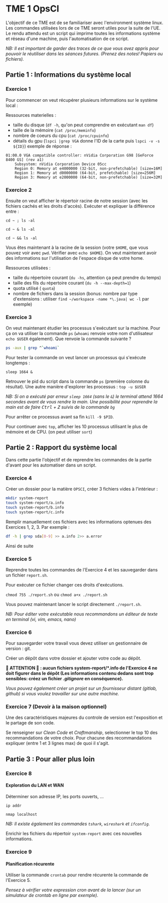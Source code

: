 # TME 1 OpsCI

L'objectif de ce TME est de se familiariser avec l'environment système linux.
Les commandes utilisées lors de ce TME seront utiles pour la suite de l'UE.
Le rendu attendu est un script qui imprime toutes les informations système et réseau d'une machine, puis l'automatisation de ce script.

_NB: Il est important de garder des traces de ce que vous avez appris pour pouvoir le réutiliser dans les séances futures. (Prenez des notes! Papiers ou fichiers)._

## Partie 1 : Informations du système local

### Exercice 1

Pour commencer on veut récupérer plusieurs informations sur le système local :

Ressources materielles :

- taille du disque (`df -h`, qu'on peut comprendre en exécutant `man df`)
- taille de la mémoire (`cat /proc/meminfo`)
- nombre de coeurs du cpu (`cat /proc/cpuinfo`)
- détails du gpu (`lspci |grep VGA` donne l'ID de la carte puis `lspci -v -s ${ID}`)
  exemple de réponse :

```
01:00.0 VGA compatible controller: nVidia Corporation G98 [GeForce 8400 GS] (rev a1)
    Subsystem: nVidia Corporation Device 05cc
    Region 0: Memory at e4000000 (32-bit, non-prefetchable) [size=16M]
    Region 1: Memory at d0000000 (64-bit, prefetchable) [size=256M]
    Region 3: Memory at e2000000 (64-bit, non-prefetchable) [size=32M]
```

### Exercice 2

Ensuite on veut afficher le répertoir racine de notre session (avec les fichiers cachés et les droits d'accès). Exécuter et expliquer la différence entre :

```
cd ~ ; ls -al
```

```
cd ~ & ls -al
```

```
cd ~ && ls -al
```

Vous êtes maintenant à la racine de la session (votre `$HOME`, que vous pouvez voir avec `pwd`. Vérifier avec `echo $HOME`). On veut maintenant avoir des informations sur l'utilisation de l'espace disque de votre home.

Ressources utilisées :

- taille du répertoire courant (`du -hs`, attention ça peut prendre du temps)
- taille des fils du répertoire courant (`du -h --max-depth=1`)
- quota utilisé ( `quota`)
- nombre de fichiers dans la session (bonus: nombre par type d'extensions : utiliser `find ~/workspace -name *\.java| wc -l` par exemple)

### Exercice 3

On veut maintenant étudier les processus s'exécutant sur la machine. Pour ça on va utiliser la commande `ps` (`whoami` renvoie votre nom d'utilisateur `echo $USER` également).
Que renvoie la commande suivante ?

```sh
ps -aux | grep ^`whoami`
```

Pour tester la commande on veut lancer un processus qui s'exécute longtemps :

`sleep 1664 &`

Retrouver le pid du script dans la commande `ps` (première colonne du résultat). Une autre manière d'explorer les processus : `top -u $USER`

_NB: Si on a exécuté par erreur `sleep 1664` (sans le `&`) le terminal attend 1664 secondes avant de vous rendre la main. Une possibilité pour reprendre la main est de faire <kbd>Ctrl</kbd> + <kbd>Z</kbd> suivis de la commande `bg`_

Pour arrêter ce processus avant sa fin `kill -9 $PID`.

Pour continuer avec `top`, afficher les 10 processus utilisant le plus de mémoire et de CPU. (on peut utiliser `sort`)

## Partie 2 : Rapport du système local

Dans cette partie l'objectif et de reprendre les commandes de la partie d'avant pour les automatiser dans un script.

### Exercice 4

Créer un dossier pour la matière `OPSCI`, créer 3 fichiers vides à l'intérieur :

```sh
mkdir system-report
touch system-report/a.info
touch system-report/b.info
touch system-report/c.info
```

Remplir manuellement ces fichiers avec les informations optenues des Exercices 1, 2, 3.
Par exemple :

```sh
df -h | grep sda[0-9] >> a.info 2>> a.error
```

Ainsi de suite

### Exercice 5

Reprendre toutes les commandes de l'Exercice 4 et les sauvegarder dans un fichier `report.sh`.

Pour exécuter ce fichier changer ces droits d'exécutions.

`chmod 755 ./report.sh` ou `chmod a+x ./report.sh`

Vous pouvez maintenant lancer le script directement `./report.sh`.

_NB: Pour éditer votre exécutable nous recommandons un éditeur de texte en terminal (vi, vim, emacs, nano)_

### Exercice 6

Pour sauvegarder votre travail vous devez utiliser un gestionnaire de version : git.

Créer un dépôt dans votre dossier et ajouter votre code au dépôt.

**🔴 ATTENTION 🔴 : aucun fichiers system-report/\*.info de l'Exercice 4 ne doit figurer dans le dépôt (Les informations contenu dedans sont trop sensibles: créez un fichier _.gitignore_ en conséquence).**

_Vous pouvez également créer un projet sur un fournisseur distant (gitlab, github) si vous voulez travailler sur une autre machine._

### Exercice 7 (Devoir à la maison optionnel)

Une des caractéristiques majeures du controle de version est l'exposition et le partage de son code.

Se renseigner sur _Clean Code_ et _Craftmanship_, selectionner le top 10 des recommandations de votre choix.
Pour chacune des recommandations expliquer (entre 1 et 3 lignes max) de quoi il s'agit.

## Partie 3 : Pour aller plus loin

### Exercice 8

#### Exploration du LAN et WAN

Déterminer son adresse IP, les ports ouverts, ...

`ip addr`

`nmap localhost`

_NB: Il existe également les commandes `tshark`, `wireshark` et `ifconfig`._

Enrichir les fichiers du répertoir `system-report` avec ces nouvelles informations.

### Exercice 9

#### Planification récurente

Utiliser la commande `crontab` pour rendre récurente la commande de l'Exercice 5.

_Pensez à vérifier votre expression cron avant de la lancer (sur un simulateur de crontab en ligne par exemple)._
